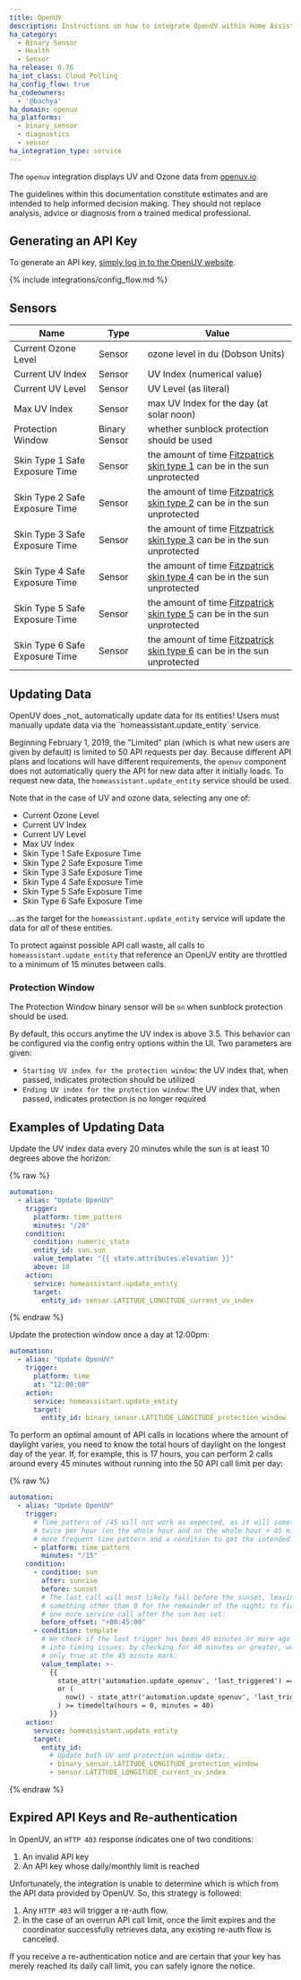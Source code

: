 ```yaml
---
title: OpenUV
description: Instructions on how to integrate OpenUV within Home Assistant.
ha_category:
  - Binary Sensor
  - Health
  - Sensor
ha_release: 0.76
ha_iot_class: Cloud Polling
ha_config_flow: true
ha_codeowners:
  - '@bachya'
ha_domain: openuv
ha_platforms:
  - binary_sensor
  - diagnostics
  - sensor
ha_integration_type: service
---
```


The `openuv` integration displays UV and Ozone data from [openuv.io](https://www.openuv.io/).

<div class='note warning'>
The guidelines within this documentation constitute estimates and are intended to help
informed decision making. They should not replace analysis, advice or diagnosis from a
trained medical professional.
</div>

## Generating an API Key

To generate an API key,
[simply log in to the OpenUV website](https://www.openuv.io/auth/google).

{% include integrations/config_flow.md %}

## Sensors

| Name | Type | Value |
|------|------|-------|
| Current Ozone Level | Sensor | ozone level in du (Dobson Units) |
| Current UV Index | Sensor | UV Index (numerical value) |
| Current UV Level | Sensor | UV Level (as literal) |
| Max UV Index | Sensor | max UV Index for the day (at solar noon) |
| Protection Window | Binary Sensor | whether sunblock protection should be used |
| Skin Type 1 Safe Exposure Time | Sensor | the amount of time [Fitzpatrick skin type 1](https://en.wikipedia.org/wiki/Fitzpatrick_scale) can be in the sun unprotected |
| Skin Type 2 Safe Exposure Time | Sensor | the amount of time [Fitzpatrick skin type 2](https://en.wikipedia.org/wiki/Fitzpatrick_scale) can be in the sun unprotected |
| Skin Type 3 Safe Exposure Time | Sensor | the amount of time [Fitzpatrick skin type 3](https://en.wikipedia.org/wiki/Fitzpatrick_scale) can be in the sun unprotected |
| Skin Type 4 Safe Exposure Time | Sensor | the amount of time [Fitzpatrick skin type 4](https://en.wikipedia.org/wiki/Fitzpatrick_scale) can be in the sun unprotected |
| Skin Type 5 Safe Exposure Time | Sensor | the amount of time [Fitzpatrick skin type 5](https://en.wikipedia.org/wiki/Fitzpatrick_scale) can be in the sun unprotected |
| Skin Type 6 Safe Exposure Time | Sensor | the amount of time [Fitzpatrick skin type 6](https://en.wikipedia.org/wiki/Fitzpatrick_scale) can be in the sun unprotected |

## Updating Data

<div class='note warning'>
OpenUV does _not_ automatically update data for its entities! Users must manually
update data via the `homeassistant.update_entity` service.
</div>

Beginning February 1, 2019, the "Limited" plan (which is what new users are given by
default) is limited to 50 API requests per day. Because different API plans and
locations will have different requirements, the `openuv` component does not automatically
query the API for new data after it initially loads. To request new data, the
`homeassistant.update_entity` service should be used.

Note that in the case of UV and ozone data, selecting any one of:

* Current Ozone Level
* Current UV Index
* Current UV Level
* Max UV Index
* Skin Type 1 Safe Exposure Time
* Skin Type 2 Safe Exposure Time
* Skin Type 3 Safe Exposure Time
* Skin Type 4 Safe Exposure Time
* Skin Type 5 Safe Exposure Time
* Skin Type 6 Safe Exposure Time

...as the target for the `homeassistant.update_entity` service will update the data for
_all_ of these entities.

To protect against possible API call waste, all calls to `homeassistant.update_entity`
that reference an OpenUV entity are throttled to a minimum of 15 minutes between calls.

### Protection Window

The Protection Window binary sensor will be `on` when sunblock protection should be used.

By default, this occurs anytime the UV index is above 3.5. This behavior can be
configured via the config entry options within the UI. Two parameters are given:

* `Starting UV index for the protection window`: the UV index that, when passed, indicates
  protection should be utilized
* `Ending UV index for the protection window`: the UV index that, when passed, indicates
  protection is no longer required

## Examples of Updating Data

Update the UV index data every 20 minutes while the sun is at least 10 degrees above the
horizon:

{% raw %}
```yaml
automation:
  - alias: "Update OpenUV"
    trigger:
      platform: time_pattern
      minutes: "/20"
    condition:
      condition: numeric_state
      entity_id: sun.sun
      value_template: "{{ state.attributes.elevation }}"
      above: 10
    action:
      service: homeassistant.update_entity
      target:
        entity_id: sensor.LATITUDE_LONGITUDE_current_uv_index
```
{% endraw %}

Update the protection window once a day at 12:00pm:

```yaml
automation:
  - alias: "Update OpenUV"
    trigger:
      platform: time
      at: "12:00:00"
    action:
      service: homeassistant.update_entity
      target:
        entity_id: binary_sensor.LATITUDE_LONGITUDE_protection_window
```

To perform an optimal amount of API calls in locations where the amount of daylight
varies, you need to know the total hours of daylight on the longest day of the year. If,
for example, this is 17 hours, you can perform 2 calls around every 45 minutes without
running into the 50 API call limit per day:

{% raw %}
```yaml
automation:
  - alias: "Update OpenUV"
    trigger:
      # Time pattern of /45 will not work as expected, as it will sometimes be true
      # twice per hour (on the whole hour and on the whole hour + 45 minutes); use a
      # more frequent time pattern and a condition to get the intended behavior:
      - platform: time_pattern
        minutes: "/15"
    condition:
      - condition: sun
        after: sunrise
        before: sunset
        # The last call will most likely fall before the sunset, leaving the UV index at
        # something other than 0 for the remainder of the night; to fix this, we allow
        # one more service call after the sun has set:
        before_offset: "+00:45:00"
      - condition: template
        # We check if the last trigger has been 40 minutes or more ago so we don't run
        # into timing issues; by checking for 40 minutes or greater, we ensure this is
        # only true at the 45 minute mark:
        value_template: >- 
          {{
            state_attr('automation.update_openuv', 'last_triggered') == None
            or (
              now() - state_attr('automation.update_openuv', 'last_triggered')
            ) >= timedelta(hours = 0, minutes = 40)
          }}
    action:
      service: homeassistant.update_entity
      target:
        entity_id:
          # Update both UV and protection window data:
          - binary_sensor.LATITUDE_LONGITUDE_protection_window
          - sensor.LATITUDE_LONGITUDE_current_uv_index
```
{% endraw %}

## Expired API Keys and Re-authentication

In OpenUV, an `HTTP 403` response indicates one of two conditions:

1. An invalid API key
2. An API key whose daily/monthly limit is reached

Unfortunately, the integration is unable to determine which is which from the API data
provided by OpenUV. So, this strategy is followed:

1. Any `HTTP 403` will trigger a re-auth flow.
2. In the case of an overrun API call limit, once the limit expires and the coordinator
   successfully retrieves data, any existing re-auth flow is canceled.

If you receive a re-authentication notice and are certain that your key has merely
reached its daily call limit, you can safely ignore the notice.

